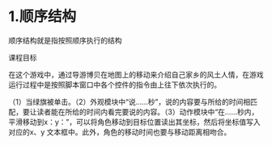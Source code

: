 # 1.顺序结构

顺序结构就是指按照顺序执行的结构

  
课程目标

在这个游戏中，通过导游博贝在地图上的移动来介绍自己家乡的风土人情，在游戏运行过程中是按照脚本窗口中各个控件的指令由上往下依次执行的。

（1）当绿旗被单击。（2）外观模块中“说……秒”，说的内容要与所给的时间相匹配，要让读者能在所给的时间内看完要说的内容。（3）动作模块中“在……秒内，平滑移动到x：y：”，可以将角色移动到目标位置读出其坐标，然后将坐标值写入对应的x、y 文本框中。此外，角色的移动时间也要与移动距离相吻合。

